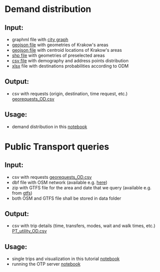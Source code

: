 # Demand distribution
## Input:
* graphml file with [city graph](https://github.com/OlhaShulikaUJ/SUM_project/blob/main/PT/data/Krakow.graphml)
* [geojson file](https://github.com/OlhaShulikaUJ/SUM_project/blob/main/PT/data/krk.geojson) with geometries of Krakow's areas
* [geojson file](https://github.com/OlhaShulikaUJ/SUM_project/blob/main/PT/data/krk_centroid.geojson) with centroid locations of Krakow's areas
* [shp file](https://github.com/OlhaShulikaUJ/SUM_project/blob/main/PT/data/Obszary_SUM.shp) with geometries of preselected areas
* [csv file](https://github.com/OlhaShulikaUJ/SUM_project/blob/main/PT/data/demografia_KRK.csv) with demography and address points distribution 
* [xlsx](https://github.com/OlhaShulikaUJ/SUM_project/blob/main/PT/data/Krakow_model_OD_matrices.xlsx) file with destinations probabilities according to ODM

## Output:
* csv with requests (origin, destination, time request, etc.) [georequests_OD.csv](https://github.com/OlhaShulikaUJ/SUM_project/tree/main/PT/georequests)

## Usage:
* demand distribution in this [notebook](https://github.com/OlhaShulikaUJ/SUM_project/blob/main/PT/demand_distribution.ipynb)

# Public Transport queries
## Input:
* csv  with requests [georequests_OD.csv](https://github.com/OlhaShulikaUJ/SUM_project/tree/main/PT/georequests)
* dbf file with OSM network (available e.g. [here](https://www.interline.io/osm/extracts/))
* zip with GTFS file for the area and date that we query (available e.g. from [gtfs](https://gtfs.ztp.krakow.pl/))
* both OSM and GTFS file shall be stored in data folder

## Output:
* csv with trip details (time, transfers, modes, wait and walk times, etc.) [PT_utility_OD.csv](https://github.com/OlhaShulikaUJ/SUM_project/blob/main/PT/georequests/PT_utility_OD(area10).csv)

## Usage:
* single trips and visualization in this tutorial [notebook](https://github.com/OlhaShulikaUJ/SUM_project/blob/main/PT/tutorial-KRK.ipynb)
* running the OTP server [notebook](https://github.com/OlhaShulikaUJ/SUM_project/blob/main/PT/run%20OTP%20server-KRK.ipynb)
